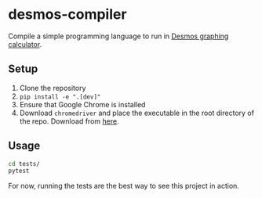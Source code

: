 # desmos-compiler

Compile a simple programming language to run in [Desmos graphing calculator](https://www.desmos.com/calculator).

## Setup

1. Clone the repository
2. `pip install -e ".[dev]"`
3. Ensure that Google Chrome is installed
4. Download `chromedriver` and place the executable in the root directory of the repo. Download from [here](https://googlechromelabs.github.io/chrome-for-testing/#stable).

## Usage

```bash
cd tests/
pytest
```

For now, running the tests are the best way to see this project in action.
